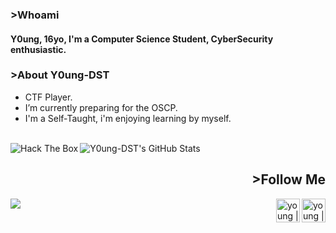 ### >Whoami

#### Y0ung, 16yo, I'm a Computer Science Student, CyberSecurity enthusiastic.

### >About Y0ung-DST

- CTF Player.
- I’m currently preparing for the OSCP.
- I'm a Self-Taught, i'm enjoying learning by myself.
<br>
<img align="left" src="http://www.hackthebox.eu/badge/image/252510" alt="Hack The Box">
<img align="left" alt="Y0ung-DST's GitHub Stats" src="https://github-readme-stats.vercel.app/api?username=Y0ung-DST&show_icons=true&theme=tokyonight" />

<br>
<h2 align="right">>Follow Me</h2>

[<img align="right" alt="young | Twitter" width="38px" src="https://cdn.jsdelivr.net/npm/simple-icons@v3/icons/twitter.svg" />][twitter]
[<img align="right" alt="young | HTB" width="38px" src="https://forum.hackthebox.eu/uploads/RJZMUY81IQLQ.png" />][HTB]


[HTB]: https://www.hackthebox.eu/profile/252510
[twitter]: https://twitter.com/Y0ung_MA

<img src="https://media.discordapp.net/attachments/635278809741918218/779659425698807858/a.gif">
